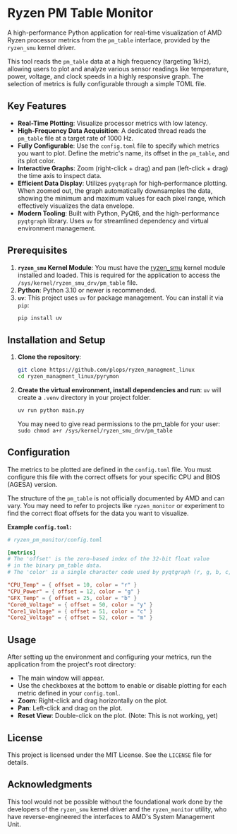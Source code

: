 # Ryzen PM Table Monitor

A high-performance Python application for real-time visualization of AMD Ryzen processor metrics from the `pm_table`
interface, provided by the `ryzen_smu` kernel driver.

This tool reads the `pm_table` data at a high frequency (targeting 1kHz), allowing users to plot and analyze various
sensor readings like temperature, power, voltage, and clock speeds in a highly responsive graph. The selection of
metrics is fully configurable through a simple TOML file.

## Key Features

- **Real-Time Plotting**: Visualize processor metrics with low latency.
- **High-Frequency Data Acquisition**: A dedicated thread reads the `pm_table` file at a target rate of 1000 Hz.
- **Fully Configurable**: Use the `config.toml` file to specify which metrics you want to plot. Define the metric's
  name, its offset in the `pm_table`, and its plot color.
- **Interactive Graphs**: Zoom (right-click + drag) and pan (left-click + drag) the time axis to inspect data.
- **Efficient Data Display**: Utilizes `pyqtgraph` for high-performance plotting. When zoomed out, the graph
  automatically downsamples the data, showing the minimum and maximum values for each pixel range, which effectively
  visualizes the data envelope.
- **Modern Tooling**: Built with Python, PyQt6, and the high-performance `pyqtgraph` library. Uses `uv` for streamlined
  dependency and virtual environment management.

## Prerequisites

1. **`ryzen_smu` Kernel Module**: You must have the [ryzen_smu](https://github.com/amkillam/ryzen_smu) kernel module
   installed and loaded. This is required for the application to access the `/sys/kernel/ryzen_smu_drv/pm_table` file.
2. **Python**: Python 3.10 or newer is recommended.
3. **`uv`**: This project uses `uv` for package management. You can install it via `pip`:
   ```bash
   pip install uv
   ```

## Installation and Setup

1. **Clone the repository**:
   ```bash
   git clone https://github.com/plops/ryzen_managment_linux
   cd ryzen_managment_linux/pyrymon
   ```

2. **Create the virtual environment, install dependencies and run**:
   `uv` will create a `.venv` directory in your project folder.
   ```bash
   uv run python main.py
   ```
   You may need to give read permissions to the pm_table for your user: `sudo chmod a+r /sys/kernel/ryzen_smu_drv/pm_table`

## Configuration

The metrics to be plotted are defined in the `config.toml` file. You must configure this file with the correct offsets
for your specific CPU and BIOS (AGESA) version.

The structure of the `pm_table` is not officially documented by AMD and can vary. You may need to refer to projects like
`ryzen_monitor` or experiment to find the correct float offsets for the data you want to visualize.

**Example `config.toml`:**

```toml
# ryzen_pm_monitor/config.toml

[metrics]
# The 'offset' is the zero-based index of the 32-bit float value
# in the binary pm_table data.
# The 'color' is a single character code used by pyqtgraph (r, g, b, c, m, y, k, w).

"CPU_Temp" = { offset = 10, color = "r" }
"CPU_Power" = { offset = 12, color = "g" }
"GFX_Temp" = { offset = 25, color = "b" }
"Core0_Voltage" = { offset = 50, color = "y" }
"Core1_Voltage" = { offset = 51, color = "c" }
"Core2_Voltage" = { offset = 52, color = "m" }
```

## Usage

After setting up the environment and configuring your metrics, run the application from the project's root directory:

- The main window will appear.
- Use the checkboxes at the bottom to enable or disable plotting for each metric defined in your `config.toml`.
- **Zoom**: Right-click and drag horizontally on the plot.
- **Pan**: Left-click and drag on the plot.
- **Reset View**: Double-click on the plot. (Note: This is not working, yet)

## License

This project is licensed under the MIT License. See the `LICENSE` file for details.

## Acknowledgments

This tool would not be possible without the foundational work done by the developers of the `ryzen_smu` kernel driver
and the `ryzen_monitor` utility, who have reverse-engineered the interfaces to AMD's System Management Unit.